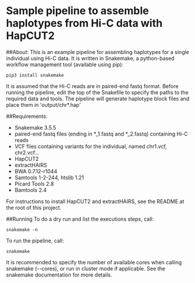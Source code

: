 Sample pipeline to assemble haplotypes from Hi-C data with HapCUT2
======

##About:
This is an example pipeline for assembling haplotypes for a single
individual using Hi-C data. It is written in Snakemake,
a python-based workflow management tool (available using pip):

```
pip3 install snakemake
```
It is assumed that the Hi-C reads are in paired-end fastq format.
Before running the pipeline, edit the top of the Snakefile to specify the paths to the
required data and tools.
The pipeline will generate haplotype block files and place them in 'output/chr*.hap'

##Requirements:
- Snakemake 3.5.5
- paired-end fastq files (ending in *_1.fastq and *_2.fastq) containing Hi-C reads
- VCF files containing variants for the individual, named chr1.vcf, chr2.vcf...
- HapCUT2
- extractHAIRS
- BWA 0.7.12-r1044
- Samtools 1-2-244, htslib 1.21
- Picard Tools 2.8
- Bamtools 2.4

For instructions to install HapCUT2 and extractHAIRS, see the README at the root of this project.

##Running
To do a dry run and list the executions steps, call:
```
snakemake -n
```
To run the pipeline, call:
```
snakemake
```
It is recommended to specify the number of available cores when calling snakemake
(--cores), or run in cluster mode if applicable.
See the snakemake documentation for more details.

